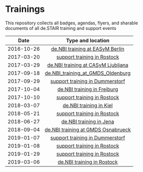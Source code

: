 # Trainings

This repository collects all badges, agendas, flyers, and sharable documents of all de.STAIR training and support events

| **Date** | **Type and location** |
| :---: | :---: |
| 2016-10-26 | [de.NBI training at EASyM Berlin](https://github.com/bagnacan/trainings/tree/master/2016-10-26_denbi_training_at_easym_berlin) |
| 2017-03-20 | [support training in Rostock](https://github.com/bagnacan/trainings/tree/master/2017-03-20_support_training_in_rostock) |
| 2017-03-29 | [de.NBI training at CASyM Ljubljana](https://github.com/bagnacan/trainings/tree/master/2017-03-29_denbi_training_at_casym_ljubljana) |
| 2017-09-18 | [de.NBI_training_at_GMDS_Oldenburg](https://github.com/destairdenbi/trainings/tree/master/2017-09-18_denbi_training_at_gmds_oldenburg) |
| 2017-09-29 | [support training in Dummerstorf](https://github.com/bagnacan/trainings/tree/master/2017-09-29_support_training_in_dummerstorf) |
| 2017-10-04 | [de.NBI training in Freiburg](https://github.com/bagnacan/trainings/tree/master/2017-10-04_denbi_training_in_freiburg) |
| 2017-10-10 | [support training in Rostock](https://github.com/bagnacan/trainings/tree/master/2017-10-10_support_training_in_rostock) |
| 2018-03-07 | [de.NBI training in Kiel](https://github.com/bagnacan/trainings/tree/master/2018-03-07_denbi_training_in_kiel) |
| 2018-05-21 | [support training in Rostock](https://github.com/bagnacan/trainings/tree/master/2018-05-21_support_training_in_rostock) |
| 2018-06-27 | [de.NBI training in Jena](https://github.com/bagnacan/trainings/tree/master/2018-06-27_denbi_training_in_jena) |
| 2018-09-04 | [de.NBI training at GMDS Osnabrueck](https://github.com/bagnacan/trainings/tree/master/2018-09-04_denbi_training_at_gmds_osnabrueck) |
| 2019-01-07 | [support training in Dummerstorf](https://github.com/bagnacan/trainings/tree/master/2019-01-07_support_training_in_dummerstorf) |
| 2019-01-08 | [support training in Rostock](https://github.com/bagnacan/trainings/tree/master/2019-01-08_support_training_in_rostock) |
| 2019-01-29 | [support training in Rostock](https://github.com/bagnacan/trainings/tree/master/2019-01-29_support_training_in_rostock) |
| 2019-03-06 | [de.NBI training in Rostock](https://github.com/bagnacan/trainings/tree/master/2019-03-06_denbi_training_in_rostock) |

